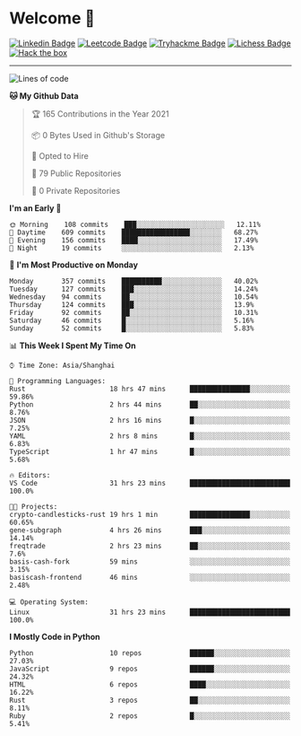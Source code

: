 # Welcome 👋

[![Linkedin Badge](https://img.shields.io/badge/-PedroTorres-blue?style=flat-square&logo=Linkedin&logoColor=white&link=https://www.linkedin.com/in/PedroTorres/)](https://www.linkedin.com/in/pedro-torres-cruz/)
[![Leetcode Badge](https://img.shields.io/badge/profile-leetcode-green)](https://leetcode.com/corfucinas/)
[![Tryhackme Badge](https://img.shields.io/badge/profile-tryhackme-blue)](https://tryhackme.com/p/Corfucinas/)
[![Lichess Badge](https://img.shields.io/badge/challenge_me-lichess-yellow)](https://lichess.org/@/Corfucinas)
[![Hack the box](https://img.shields.io/badge/hack_the_box-profile-red)](https://www.hackthebox.eu/profile/375826)

---

<!--START_SECTION:waka-->
![Lines of code](https://img.shields.io/badge/From%20Hello%20World%20I%27ve%20Written-1.4%20million%20lines%20of%20code-blue)

**🐱 My Github Data** 

> 🏆 165 Contributions in the Year 2021
 > 
> 📦 0 Bytes Used in Github's Storage 
 > 
> 💼 Opted to Hire
 > 
> 📜 79 Public Repositories 
 > 
> 🔑 0 Private Repositories  
 > 
**I'm an Early 🐤** 

```text
🌞 Morning    108 commits    ███░░░░░░░░░░░░░░░░░░░░░░   12.11% 
🌆 Daytime    609 commits    █████████████████░░░░░░░░   68.27% 
🌃 Evening    156 commits    ████░░░░░░░░░░░░░░░░░░░░░   17.49% 
🌙 Night      19 commits     ░░░░░░░░░░░░░░░░░░░░░░░░░   2.13%

```
📅 **I'm Most Productive on Monday** 

```text
Monday       357 commits    ██████████░░░░░░░░░░░░░░░   40.02% 
Tuesday      127 commits    ███░░░░░░░░░░░░░░░░░░░░░░   14.24% 
Wednesday    94 commits     ██░░░░░░░░░░░░░░░░░░░░░░░   10.54% 
Thursday     124 commits    ███░░░░░░░░░░░░░░░░░░░░░░   13.9% 
Friday       92 commits     ██░░░░░░░░░░░░░░░░░░░░░░░   10.31% 
Saturday     46 commits     █░░░░░░░░░░░░░░░░░░░░░░░░   5.16% 
Sunday       52 commits     █░░░░░░░░░░░░░░░░░░░░░░░░   5.83%

```


📊 **This Week I Spent My Time On** 

```text
⌚︎ Time Zone: Asia/Shanghai

💬 Programming Languages: 
Rust                     18 hrs 47 mins      ███████████████░░░░░░░░░░   59.86% 
Python                   2 hrs 44 mins       ██░░░░░░░░░░░░░░░░░░░░░░░   8.76% 
JSON                     2 hrs 16 mins       █░░░░░░░░░░░░░░░░░░░░░░░░   7.25% 
YAML                     2 hrs 8 mins        █░░░░░░░░░░░░░░░░░░░░░░░░   6.83% 
TypeScript               1 hr 47 mins        █░░░░░░░░░░░░░░░░░░░░░░░░   5.68%

🔥 Editors: 
VS Code                  31 hrs 23 mins      █████████████████████████   100.0%

🐱‍💻 Projects: 
crypto-candlesticks-rust 19 hrs 1 min        ███████████████░░░░░░░░░░   60.65% 
gene-subgraph            4 hrs 26 mins       ███░░░░░░░░░░░░░░░░░░░░░░   14.14% 
freqtrade                2 hrs 23 mins       ██░░░░░░░░░░░░░░░░░░░░░░░   7.6% 
basis-cash-fork          59 mins             ░░░░░░░░░░░░░░░░░░░░░░░░░   3.15% 
basiscash-frontend       46 mins             ░░░░░░░░░░░░░░░░░░░░░░░░░   2.48%

💻 Operating System: 
Linux                    31 hrs 23 mins      █████████████████████████   100.0%

```

**I Mostly Code in Python** 

```text
Python                   10 repos            ██████░░░░░░░░░░░░░░░░░░░   27.03% 
JavaScript               9 repos             ██████░░░░░░░░░░░░░░░░░░░   24.32% 
HTML                     6 repos             ████░░░░░░░░░░░░░░░░░░░░░   16.22% 
Rust                     3 repos             ██░░░░░░░░░░░░░░░░░░░░░░░   8.11% 
Ruby                     2 repos             █░░░░░░░░░░░░░░░░░░░░░░░░   5.41%

```



<!--END_SECTION:waka-->
